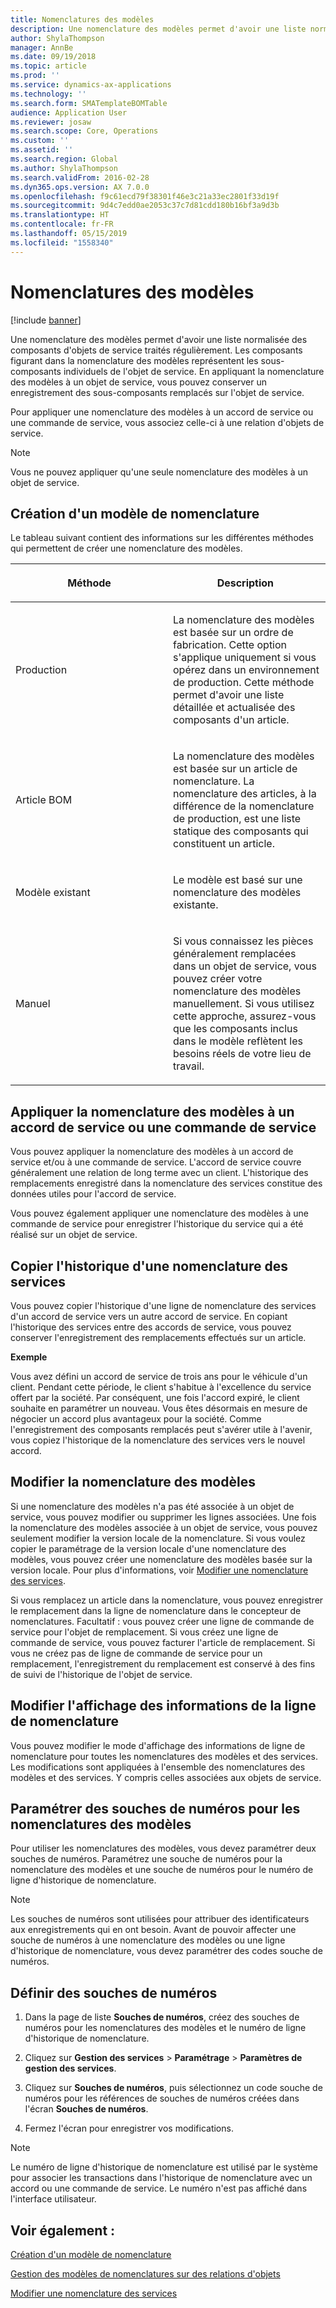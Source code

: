 ```yaml
---
title: Nomenclatures des modèles
description: Une nomenclature des modèles permet d'avoir une liste normalisée des composants d'objets de service traités régulièrement.
author: ShylaThompson
manager: AnnBe
ms.date: 09/19/2018
ms.topic: article
ms.prod: ''
ms.service: dynamics-ax-applications
ms.technology: ''
ms.search.form: SMATemplateBOMTable
audience: Application User
ms.reviewer: josaw
ms.search.scope: Core, Operations
ms.custom: ''
ms.assetid: ''
ms.search.region: Global
ms.author: ShylaThompson
ms.search.validFrom: 2016-02-28
ms.dyn365.ops.version: AX 7.0.0
ms.openlocfilehash: f9c61ecd79f38301f46e3c21a33ec2801f33d19f
ms.sourcegitcommit: 9d4c7edd0ae2053c37c7d81cdd180b16bf3a9d3b
ms.translationtype: HT
ms.contentlocale: fr-FR
ms.lasthandoff: 05/15/2019
ms.locfileid: "1558340"
---
```

# <a name="template-boms"></a>Nomenclatures des modèles    

[!include [banner](../includes/banner.md)]


Une nomenclature des modèles permet d'avoir une liste normalisée des composants d'objets de service traités régulièrement. Les composants figurant dans la nomenclature des modèles représentent les sous-composants individuels de l'objet de service. En appliquant la nomenclature des modèles à un objet de service, vous pouvez conserver un enregistrement des sous-composants remplacés sur l'objet de service.

Pour appliquer une nomenclature des modèles à un accord de service ou une commande de service, vous associez celle-ci à une relation d'objets de service.


> [!NOTE]
> <P>Vous ne pouvez appliquer qu'une seule nomenclature des modèles à un objet de service.</P>

## <a name="create-a-template-bom"></a>Création d'un modèle de nomenclature

Le tableau suivant contient des informations sur les différentes méthodes qui permettent de créer une nomenclature des modèles.

<table>
<colgroup>
<col style="width: 50%" />
<col style="width: 50%" />
</colgroup>
<thead>
<tr class="header">
<th><p>Méthode</p></th>
<th><p>Description </p></th>
</tr>
</thead>
<tbody>
<tr class="odd">
<td><p>Production</p></td>
<td><p>La nomenclature des modèles est basée sur un ordre de fabrication. Cette option s'applique uniquement si vous opérez dans un environnement de production. Cette méthode permet d'avoir une liste détaillée et actualisée des composants d'un article.</p></td>
</tr>
<tr class="even">
<td><p>Article BOM</p></td>
<td><p>La nomenclature des modèles est basée sur un article de nomenclature. La nomenclature des articles, à la différence de la nomenclature de production, est une liste statique des composants qui constituent un article.</p></td>
</tr>
<tr class="odd">
<td><p>Modèle existant</p></td>
<td><p>Le modèle est basé sur une nomenclature des modèles existante.</p></td>
</tr>
<tr class="even">
<td><p>Manuel</p></td>
<td><p>Si vous connaissez les pièces généralement remplacées dans un objet de service, vous pouvez créer votre nomenclature des modèles manuellement. Si vous utilisez cette approche, assurez-vous que les composants inclus dans le modèle reflètent les besoins réels de votre lieu de travail.</p></td>
</tr>
</tbody>
</table>


## <a name="apply-the-template-bom-to-a-service-agreement-or-service-order"></a>Appliquer la nomenclature des modèles à un accord de service ou une commande de service

Vous pouvez appliquer la nomenclature des modèles à un accord de service et/ou à une commande de service. L'accord de service couvre généralement une relation de long terme avec un client. L'historique des remplacements enregistré dans la nomenclature des services constitue des données utiles pour l'accord de service.

Vous pouvez également appliquer une nomenclature des modèles à une commande de service pour enregistrer l'historique du service qui a été réalisé sur un objet de service.

## <a name="copy-the-history-of-a-service-bom"></a>Copier l'historique d'une nomenclature des services

Vous pouvez copier l'historique d'une ligne de nomenclature des services d'un accord de service vers un autre accord de service. En copiant l'historique des services entre des accords de service, vous pouvez conserver l'enregistrement des remplacements effectués sur un article.

**Exemple**

Vous avez défini un accord de service de trois ans pour le véhicule d'un client. Pendant cette période, le client s'habitue à l'excellence du service offert par la société. Par conséquent, une fois l'accord expiré, le client souhaite en paramétrer un nouveau. Vous êtes désormais en mesure de négocier un accord plus avantageux pour la société. Comme l'enregistrement des composants remplacés peut s'avérer utile à l'avenir, vous copiez l'historique de la nomenclature des services vers le nouvel accord.

## <a name="modify-the-template-bom"></a>Modifier la nomenclature des modèles

Si une nomenclature des modèles n'a pas été associée à un objet de service, vous pouvez modifier ou supprimer les lignes associées. Une fois la nomenclature des modèles associée à un objet de service, vous pouvez seulement modifier la version locale de la nomenclature. Si vous voulez copier le paramétrage de la version locale d'une nomenclature des modèles, vous pouvez créer une nomenclature des modèles basée sur la version locale. Pour plus d'informations, voir [Modifier une nomenclature des services](modify-service-bom.md).

Si vous remplacez un article dans la nomenclature, vous pouvez enregistrer le remplacement dans la ligne de nomenclature dans le concepteur de nomenclatures. Facultatif : vous pouvez créer une ligne de commande de service pour l'objet de remplacement. Si vous créez une ligne de commande de service, vous pouvez facturer l'article de remplacement. Si vous ne créez pas de ligne de commande de service pour un remplacement, l'enregistrement du remplacement est conservé à des fins de suivi de l'historique de l'objet de service.

## <a name="change-how-information-on-the-bom-line-is-displayed"></a>Modifier l'affichage des informations de la ligne de nomenclature

Vous pouvez modifier le mode d'affichage des informations de ligne de nomenclature pour toutes les nomenclatures des modèles et des services. Les modifications sont appliquées à l'ensemble des nomenclatures des modèles et des services. Y compris celles associées aux objets de service.

## <a name="set-up-number-sequences-for-template-boms"></a>Paramétrer des souches de numéros pour les nomenclatures des modèles

Pour utiliser les nomenclatures des modèles, vous devez paramétrer deux souches de numéros. Paramétrez une souche de numéros pour la nomenclature des modèles et une souche de numéros pour le numéro de ligne d'historique de nomenclature.


> [!NOTE]
> <P>Les souches de numéros sont utilisées pour attribuer des identificateurs aux enregistrements qui en ont besoin. Avant de pouvoir affecter une souche de numéros à une nomenclature des modèles ou une ligne d'historique de nomenclature, vous devez paramétrer des codes souche de numéros.</P>


## <a name="set-up-number-sequences"></a>Définir des souches de numéros

1.  Dans la page de liste **Souches de numéros**, créez des souches de numéros pour les nomenclatures des modèles et le numéro de ligne d'historique de nomenclature. 

2.  Cliquez sur **Gestion des services** \> **Paramétrage** \> **Paramètres de gestion des services**.

3.  Cliquez sur **Souches de numéros**, puis sélectionnez un code souche de numéros pour les références de souches de numéros créées dans l'écran **Souches de numéros**.

4.  Fermez l'écran pour enregistrer vos modifications.


> [!NOTE]
> <P>Le numéro de ligne d'historique de nomenclature est utilisé par le système pour associer les transactions dans l'historique de nomenclature avec un accord ou une commande de service. Le numéro n'est pas affiché dans l'interface utilisateur.</P>



## <a name="see-also"></a>Voir également :

[Création d'un modèle de nomenclature](create-template-bom.md)

[Gestion des modèles de nomenclatures sur des relations d'objets](manage-template-boms-on-object-relations.md)

[Modifier une nomenclature des services](modify-service-bom.md)

 


